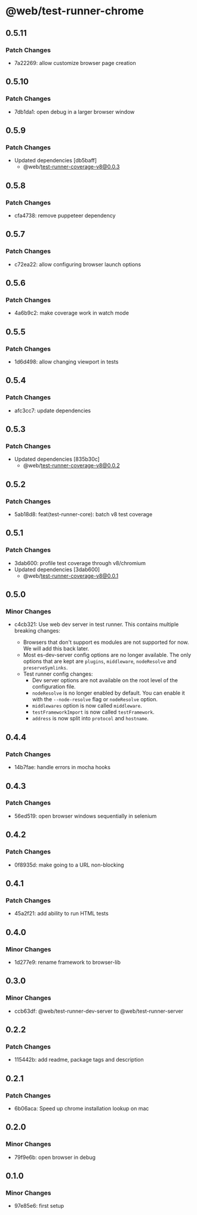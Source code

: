 # @web/test-runner-chrome

## 0.5.11

### Patch Changes

- 7a22269: allow customize browser page creation

## 0.5.10

### Patch Changes

- 7db1da1: open debug in a larger browser window

## 0.5.9

### Patch Changes

- Updated dependencies [db5baff]
  - @web/test-runner-coverage-v8@0.0.3

## 0.5.8

### Patch Changes

- cfa4738: remove puppeteer dependency

## 0.5.7

### Patch Changes

- c72ea22: allow configuring browser launch options

## 0.5.6

### Patch Changes

- 4a6b9c2: make coverage work in watch mode

## 0.5.5

### Patch Changes

- 1d6d498: allow changing viewport in tests

## 0.5.4

### Patch Changes

- afc3cc7: update dependencies

## 0.5.3

### Patch Changes

- Updated dependencies [835b30c]
  - @web/test-runner-coverage-v8@0.0.2

## 0.5.2

### Patch Changes

- 5ab18d8: feat(test-runner-core): batch v8 test coverage

## 0.5.1

### Patch Changes

- 3dab600: profile test coverage through v8/chromium
- Updated dependencies [3dab600]
  - @web/test-runner-coverage-v8@0.0.1

## 0.5.0

### Minor Changes

- c4cb321: Use web dev server in test runner. This contains multiple breaking changes:

  - Browsers that don't support es modules are not supported for now. We will add this back later.
  - Most es-dev-server config options are no longer available. The only options that are kept are `plugins`, `middleware`, `nodeResolve` and `preserveSymlinks`.
  - Test runner config changes:
    - Dev server options are not available on the root level of the configuration file.
    - `nodeResolve` is no longer enabled by default. You can enable it with the `--node-resolve` flag or `nodeResolve` option.
    - `middlewares` option is now called `middleware`.
    - `testFrameworkImport` is now called `testFramework`.
    - `address` is now split into `protocol` and `hostname`.

## 0.4.4

### Patch Changes

- 14b7fae: handle errors in mocha hooks

## 0.4.3

### Patch Changes

- 56ed519: open browser windows sequentially in selenium

## 0.4.2

### Patch Changes

- 0f8935d: make going to a URL non-blocking

## 0.4.1

### Patch Changes

- 45a2f21: add ability to run HTML tests

## 0.4.0

### Minor Changes

- 1d277e9: rename framework to browser-lib

## 0.3.0

### Minor Changes

- ccb63df: @web/test-runner-dev-server to @web/test-runner-server

## 0.2.2

### Patch Changes

- 115442b: add readme, package tags and description

## 0.2.1

### Patch Changes

- 6b06aca: Speed up chrome installation lookup on mac

## 0.2.0

### Minor Changes

- 79f9e6b: open browser in debug

## 0.1.0

### Minor Changes

- 97e85e6: first setup
